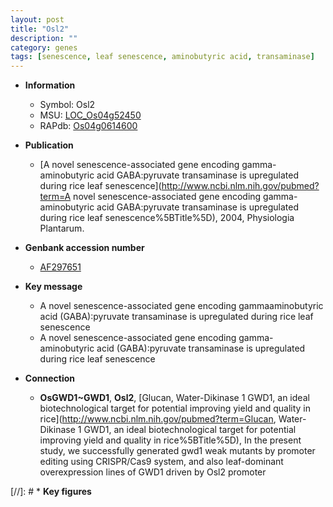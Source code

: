 ```yaml
---
layout: post
title: "Osl2"
description: ""
category: genes
tags: [senescence, leaf senescence, aminobutyric acid, transaminase]
---
```


* **Information**  
    + Symbol: Osl2  
    + MSU: [LOC_Os04g52450](http://rice.uga.edu/cgi-bin/ORF_infopage.cgi?orf=LOC_Os04g52450)  
    + RAPdb: [Os04g0614600](https://rapdb.dna.affrc.go.jp/locus/?name=Os04g0614600)  

* **Publication**  
    + [A novel senescence-associated gene encoding gamma-aminobutyric acid GABA:pyruvate transaminase is upregulated during rice leaf senescence](http://www.ncbi.nlm.nih.gov/pubmed?term=A novel senescence-associated gene encoding gamma-aminobutyric acid GABA:pyruvate transaminase is upregulated during rice leaf senescence%5BTitle%5D), 2004, Physiologia Plantarum.

* **Genbank accession number**  
    + [AF297651](http://www.ncbi.nlm.nih.gov/nuccore/AF297651)

* **Key message**  
    + A novel senescence-associated gene encoding gammaaminobutyric acid (GABA):pyruvate transaminase is upregulated during rice leaf senescence
    + A novel senescence-associated gene encoding gamma-aminobutyric acid (GABA):pyruvate transaminase is upregulated during rice leaf senescence

* **Connection**  
    + __OsGWD1~GWD1__, __Osl2__, [Glucan, Water-Dikinase 1 GWD1, an ideal biotechnological target for potential improving yield and quality in rice](http://www.ncbi.nlm.nih.gov/pubmed?term=Glucan, Water-Dikinase 1 GWD1, an ideal biotechnological target for potential improving yield and quality in rice%5BTitle%5D),  In the present study, we successfully generated gwd1 weak mutants by promoter editing using CRISPR/Cas9 system, and also leaf-dominant overexpression lines of GWD1 driven by Osl2 promoter

[//]: # * **Key figures**  


